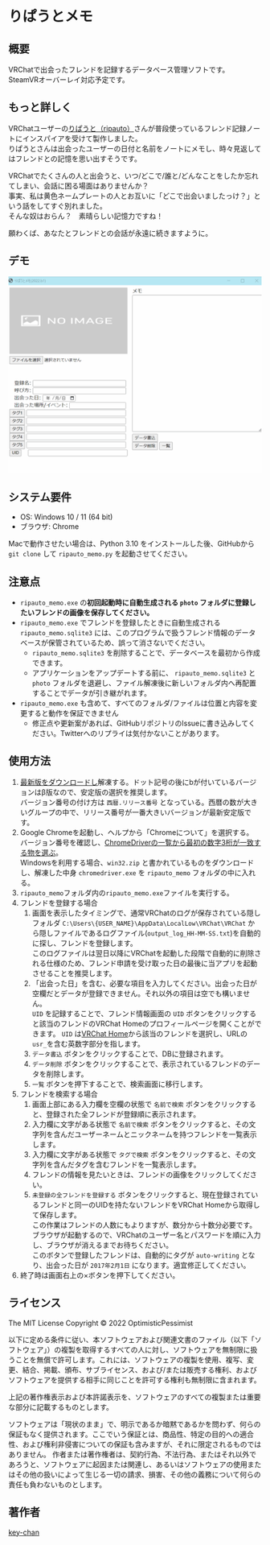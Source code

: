 りぱうとメモ
====

## 概要
VRChatで出会ったフレンドを記録するデータベース管理ソフトです。  
SteamVRオーバーレイ対応予定です。

## もっと詳しく
VRChatユーザーの[りぱうと（ripauto）](https://vrchat.com/home/user/usr_990e1d41-3fdb-49ae-a3a0-16b145cb7c02)さんが普段使っているフレンド記録ノートにインスパイアを受けて製作しました。  
りぱうとさんは出会ったユーザーの日付と名前をノートにメモし、時々見返してはフレンドとの記憶を思い出すそうです。  

VRChatでたくさんの人と出会うと、いつ/どこで/誰と/どんなことをしたか忘れてしまい、会話に困る場面はありませんか？  
事実、私は黄色ネームプレートの人とお互いに「どこで出会いましたっけ？」という話をしてすぐ別れました。  
そんな奴はおらん？　素晴らしい記憶力ですね！

願わくば、あなたとフレンドとの会話が永遠に続きますように。

## デモ
![Demo](RipautoDemo.gif)

## システム要件
- OS: Windows 10 / 11 (64 bit)
- ブラウザ: Chrome

Macで動作させたい場合は、Python 3.10 をインストールした後、GitHubから `git clone` して `ripauto_memo.py` を起動させてください。

## 注意点
- `ripauto_memo.exe` の**初回起動時に自動生成される `photo` フォルダに登録したいフレンドの画像を保存してください。**
- `ripauto_memo.exe` でフレンドを登録したときに自動生成される `ripauto_memo.sqlite3` には、このプログラムで扱うフレンド情報のデータベースが保管されているため、誤って消さないでください。
  - `ripauto_memo.sqlite3` を削除することで、データベースを最初から作成できます。
  - アプリケーションをアップデートする前に、 `ripauto_memo.sqlite3` と `photo` フォルダを退避し、ファイル解凍後に新しいフォルダ内へ再配置することでデータが引き継がれます。
- `ripauto_memo.exe` も含めて、すべてのフォルダ/ファイルは位置と内容を変更すると動作を保証できません
  - 修正点や更新案があれば、GitHubリポジトリのIssueに書き込みしてください。Twitterへのリプライは気付かないことがあります。

## 使用方法
1. [最新版をダウンロードし](https://github.com/OptimisticPessimist/RipautoMemo/tags)解凍する。ドット記号の後にbが付いているバージョンはβ版なので、安定版の選択を推奨します。  
   バージョン番号の付け方は `西暦.リリース番号` となっている。西暦の数が大きいグループの中で、リリース番号が一番大きいバージョンが最新安定版です。
2. Google Chromeを起動し、ヘルプから「Chromeについて」を選択する。  
   バージョン番号を確認し、[ChromeDriverの一覧から最初の数字3桁が一致する物を選ぶ](https://chromedriver.chromium.org/downloads)。  
   Windowsを利用する場合、`win32.zip` と書かれているものをダウンロードし、解凍した中身 `chromedriver.exe` を `ripauto_memo` フォルダの中に入れる。
3. `ripauto_memo`フォルダ内の`ripauto_memo.exe`ファイルを実行する。
4. フレンドを登録する場合
   1. 画面を表示したタイミングで、通常VRChatのログが保存されている隠しフォルダ `C:\Users\{USER_NAME}\AppData\LocalLow\VRChat\VRChat` から隠しファイルであるログファイル(`output_log_HH-MM-SS.txt`)を自動的に探し、フレンドを登録します。  
      このログファイルは翌日以降にVRChatを起動した段階で自動的に削除される仕様のため、フレンド申請を受け取った日の最後に当アプリを起動させることを推奨します。
   2. 「出会った日」を含む、必要な項目を入力してください。出会った日が空欄だとデータが登録できません。それ以外の項目は空でも構いません。    
       `UID` を記録することで、フレンド情報画面の `UID` ボタンをクリックすると該当のフレンドのVRChat Homeのプロフィールページを開くことができます。
       `UID` は[VRChat Home](https://vrchat.com/home/)から該当のフレンドを選択し、URLの `usr_`を含む英数字部分を指します。  
   3. `データ書込` ボタンをクリックすることで、DBに登録されます。
   4. `データ削除` ボタンをクリックすることで、表示されているフレンドのデータを削除します。
   5. `一覧` ボタンを押下することで、検索画面に移行します。
5. フレンドを検索する場合
   1. 画面上部にある入力欄を空欄の状態で `名前で検索` ボタンをクリックすると、登録された全フレンドが登録順に表示されます。
   2. 入力欄に文字がある状態で `名前で検索` ボタンをクリックすると、その文字列を含んだユーザーネームとニックネームを持つフレンドを一覧表示します。
   3. 入力欄に文字がある状態で `タグで検索` ボタンをクリックすると、その文字列を含んだタグを含むフレンドを一覧表示します。
   4. フレンドの情報を見たいときは、フレンドの画像をクリックしてください。
   5. `未登録の全フレンドを登録する` ボタンをクリックすると、現在登録されているフレンドと同一のUIDを持たないフレンドをVRChat Homeから取得して保存します。  
      この作業はフレンドの人数にもよりますが、数分から十数分必要です。ブラウザが起動するので、VRChatのユーザー名とパスワードを順に入力し、ブラウザが消えるまでお待ちください。  
      このボタンで登録したフレンドは、自動的にタグが `auto-writing` となり、出会った日が `2017年2月1日` になります。適宜修正してください。
6. 終了時は画面右上の×ボタンを押下してください。


## ライセンス
The MIT License
Copyright © 2022 OptimisticPessimist

以下に定める条件に従い、本ソフトウェアおよび関連文書のファイル（以下「ソフトウェア」）の複製を取得するすべての人に対し、ソフトウェアを無制限に扱うことを無償で許可します。これには、ソフトウェアの複製を使用、複写、変更、結合、掲載、頒布、サブライセンス、および/または販売する権利、およびソフトウェアを提供する相手に同じことを許可する権利も無制限に含まれます。

上記の著作権表示および本許諾表示を、ソフトウェアのすべての複製または重要な部分に記載するものとします。

ソフトウェアは「現状のまま」で、明示であるか暗黙であるかを問わず、何らの保証もなく提供されます。ここでいう保証とは、商品性、特定の目的への適合性、および権利非侵害についての保証も含みますが、それに限定されるものではありません。 作者または著作権者は、契約行為、不法行為、またはそれ以外であろうと、ソフトウェアに起因または関連し、あるいはソフトウェアの使用またはその他の扱いによって生じる一切の請求、損害、その他の義務について何らの責任も負わないものとします。

## 著作者
[key-chan](https://twitter.com/HilariPessimist)
